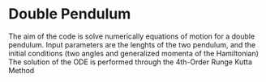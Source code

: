 # Double Pendulum
The aim of the code is solve numerically equations of motion for a double pendulum.
Input parameters are the lenghts of the two pendulum, and the initial conditions (two angles and generalized momenta of the Hamiltonian)
The solution of the ODE is performed through the 4th-Order Runge Kutta Method
